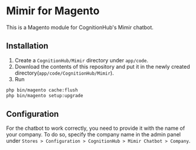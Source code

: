 # Mimir for Magento
This is a Magento module for CognitionHub's Mimir chatbot.


## Installation
1. Create a `CognitionHub/Mimir` directory under `app/code`.
2. Download the contents of this repository and put it in the newly created directory(`app/code/CognitionHub/Mimir`).
3. Run
```bash
php bin/magento cache:flush
php bin/magento setup:upgrade
```

## Configuration
For the chatbot to work correctly, you need to provide it with the name of your company. To do so, specify the company name in the admin panel under `Stores > Configuration > CognitionHub > Mimir Chatbot > Company`. 